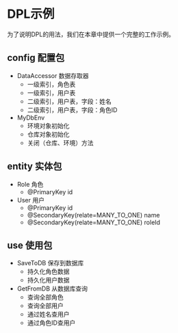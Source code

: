 # DPL示例
为了说明DPL的用法，我们在本章中提供一个完整的工作示例。

## config 配置包
* DataAccessor 数据存取器
    * 一级索引，角色表
    * 一级索引，用户表
    * 二级索引，用户表，字段：姓名
    * 二级索引，用户表，字段：角色ID
* MyDbEnv 
    * 环境对象初始化
    * 仓库对象初始化
    * 关闭（仓库、环境）方法
   
## entity 实体包
* Role 角色
    * @PrimaryKey id
* User 用户
    * @PrimaryKey id
    * @SecondaryKey(relate=MANY_TO_ONE) name
    * @SecondaryKey(relate=MANY_TO_ONE) roleId
    
## use 使用包
* SaveToDB 保存到数据库
    * 持久化角色数据
    * 持久化用户数据
* GetFromDB 从数据库查询    
    * 查询全部角色
    * 查询全部用户
    * 通过姓名查用户
    * 通过角色ID查用户